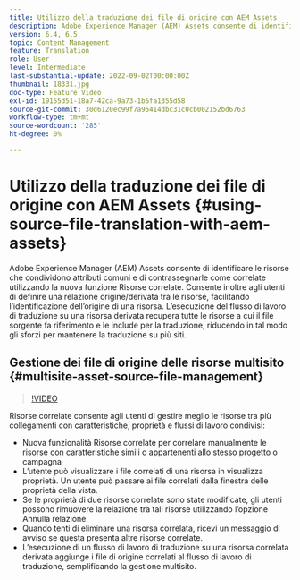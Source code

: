 ```yaml
---
title: Utilizzo della traduzione dei file di origine con AEM Assets
description: Adobe Experience Manager (AEM) Assets consente di identificare le risorse che condividono attributi comuni e di contrassegnarle come correlate utilizzando la nuova funzione Risorse correlate. Consente inoltre agli utenti di definire una relazione origine/derivata tra le risorse, facilitando l’identificazione dell’origine di una risorsa. L’esecuzione del flusso di lavoro di traduzione su una risorsa derivata recupera tutte le risorse a cui il file sorgente fa riferimento e le include per la traduzione, riducendo in tal modo gli sforzi per mantenere la traduzione su più siti.
version: 6.4, 6.5
topic: Content Management
feature: Translation
role: User
level: Intermediate
last-substantial-update: 2022-09-02T00:00:00Z
thumbnail: 18331.jpg
doc-type: Feature Video
exl-id: 19155d51-18a7-42ca-9a73-1b5fa1355d58
source-git-commit: 30d6120ec99f7a95414dbc31c0cb002152bd6763
workflow-type: tm+mt
source-wordcount: '285'
ht-degree: 0%

---
```


# Utilizzo della traduzione dei file di origine con AEM Assets {#using-source-file-translation-with-aem-assets}

Adobe Experience Manager (AEM) Assets consente di identificare le risorse che condividono attributi comuni e di contrassegnarle come correlate utilizzando la nuova funzione Risorse correlate. Consente inoltre agli utenti di definire una relazione origine/derivata tra le risorse, facilitando l’identificazione dell’origine di una risorsa. L’esecuzione del flusso di lavoro di traduzione su una risorsa derivata recupera tutte le risorse a cui il file sorgente fa riferimento e le include per la traduzione, riducendo in tal modo gli sforzi per mantenere la traduzione su più siti.

## Gestione dei file di origine delle risorse multisito {#multisite-asset-source-file-management}

>[!VIDEO](https://video.tv.adobe.com/v/18331?quality=12&learn=on)

Risorse correlate consente agli utenti di gestire meglio le risorse tra più collegamenti con caratteristiche, proprietà e flussi di lavoro condivisi:

* Nuova funzionalità Risorse correlate per correlare manualmente le risorse con caratteristiche simili o appartenenti allo stesso progetto o campagna
* L’utente può visualizzare i file correlati di una risorsa in visualizza proprietà. Un utente può passare ai file correlati dalla finestra delle proprietà della vista.
* Se le proprietà di due risorse correlate sono state modificate, gli utenti possono rimuovere la relazione tra tali risorse utilizzando l’opzione Annulla relazione.
* Quando tenti di eliminare una risorsa correlata, ricevi un messaggio di avviso se questa presenta altre risorse correlate.
* L’esecuzione di un flusso di lavoro di traduzione su una risorsa correlata derivata aggiunge i file di origine correlati al flusso di lavoro di traduzione, semplificando la gestione multisito.
